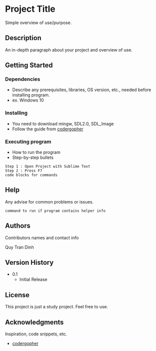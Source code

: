# Project Title

Simple overview of use/purpose.

## Description

An in-depth paragraph about your project and overview of use.

## Getting Started

### Dependencies

* Describe any prerequisites, libraries, OS version, etc., needed before installing program.
* ex. Windows 10

### Installing

* You need to download mingw, SDL2.0, SDL_Image
* Follow the guide from [codergopher](https://www.youtube.com/channel/UCfiC4q3AahU4Io-s83-CIbQ)
### Executing program

* How to run the program
* Step-by-step bullets
```
Step 1 : Open Project with Sublime Text
Step 2 : Press F7
code blocks for commands
```

## Help

Any advise for common problems or issues.
```
command to run if program contains helper info
```

## Authors

Contributors names and contact info

Quy Tran Dinh
<!-- ex. [@DomPizzie](https://twitter.com/dompizzie) -->

## Version History

* 0.1
    * Initial Release

## License

This project is just a study project. Feel free to use.

## Acknowledgments

Inspiration, code snippets, etc.
* [codergopher](https://www.youtube.com/channel/UCfiC4q3AahU4Io-s83-CIbQ)